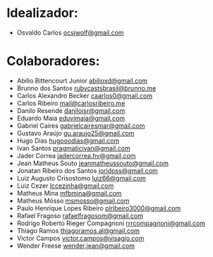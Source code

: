 # Idealizador:

* Osvaldo Carlos <ocsjwolf@gmail.com>

# Colaboradores:

* Abilio Bittencourt Junior <abilioxd@gmail.com>
* Brunno dos Santos <rubycastsbrasil@brunno.me>
* Carlos Alexandro Becker <caarlos0@gmail.com>
* Carlos Ribeiro <mail@carlosribeiro.me>
* Danilo Resende <daniloisr@gmail.com>
* Eduardo Maia <eduvimaia@gmail.com>
* Gabriel Caires <gabrielcairesmar@gmail.com>
* Gustavo Araújo <gu.araujo25@gmail.com>
* Hugo Dias <hugooodias@gmail.com>
* Ivan Santos <pragmaticivan@gmail.com>
* Jader Correa <jadercorrea.hv@gmail.com>
* Jean Matheus Souto <jeanmatheussouto@gmail.com>
* Jonatan Ribeiro dos Santos <joridoss@gmail.com>
* Luiz Augusto Crisostomo <luiz66@gmail.com>
* Luiz Cezer <lccezinha@gmail.com>
* Matheus Mina <mfbmina@gmail.com>
* Matheus Mósso <msmosso@gmail.com>
* Paulo Henrique Lopes Ribeiro <plribeiro3000@gmail.com>
* Rafael Fragoso <rafaelfragosom@gmail.com>
* Rodrigo Roberto Rieger Compagnoni <rrrcompagnoni@gmail.com>
* Thiago Ramos <thiagoramos.al@gmail.com>
* Victor Campos <victor.campos@visagio.com>
* Wender Freese <wender.jean@gmail.com>
